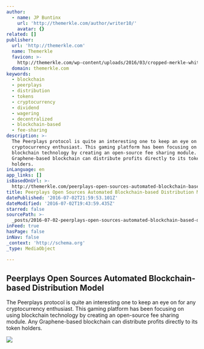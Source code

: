 ```yaml
---
author:
  - name: JP Buntinx
    url: 'http://themerkle.com/author/writer10/'
    avatar: {}
related: []
publisher:
  url: 'http://themerkle.com'
  name: Themerkle
  favicon: >-
    http://themerkle.com/wp-content/uploads/2016/03/cropped-merkle-white-1-192x192.png
  domain: themerkle.com
keywords:
  - blockchain
  - peerplays
  - distribution
  - tokens
  - cryptocurrency
  - dividend
  - wagering
  - decentralized
  - blockchain-based
  - fee-sharing
description: >-
  The Peerplays protocol is quite an interesting one to keep an eye on for any
  cryptocurrency enthusiast. This gaming platform has been focusing on using
  blockchain technology by creating an open-source fee sharing module. Any
  Graphene-based blockchain can distribute profits directly to its token
  holders.
inLanguage: en
app_links: []
isBasedOnUrl: >-
  http://themerkle.com/peerplays-open-sources-automated-blockchain-based-distribution-model/
title: Peerplays Open Sources Automated Blockchain-based Distribution Model
datePublished: '2016-07-02T21:59:53.101Z'
dateModified: '2016-07-02T19:43:59.435Z'
starred: false
sourcePath: >-
  _posts/2016-07-02-peerplays-open-sources-automated-blockchain-based-distributi.md
inFeed: true
hasPage: false
inNav: false
_context: 'http://schema.org'
_type: MediaObject

---
```

<article style=""><h1>Peerplays Open Sources Automated Blockchain-based Distribution Model</h1><p>The Peerplays protocol is quite an interesting one to keep an eye on for any cryptocurrency enthusiast. This gaming platform has been focusing on using blockchain technology by creating an open-source fee sharing module. Any Graphene-based blockchain can distribute profits directly to its token holders.</p><img src="http://themerkle.com/wp-content/uploads/2016/07/shutterstock_289714247.jpg" /></article>